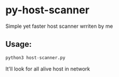 # py-host-scanner
Simple yet faster host scanner wrriten by me

## Usage:

```py
python3 host-scanner.py
```

It'll look for all alive host in network
